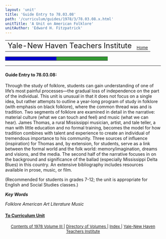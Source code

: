 ```yaml
---
layout: 'unit'
title: 'Guide Entry to 78.03.08'
path: '/curriculum/guides/1978/3/78.03.08.x.html'
unitTitle: 'A Unit on American Folklore'
unitAuthor: 'Edward H. Fitzpatrick'
---
```


<body>
 <table cellpadding="0" cellspacing="0" width="100%">
  <tr>
   <td valign="bottom">
    <font size="+2">
     Yale-New Haven Teachers Institute
    </font>
   </td>
   <td align="right" valign="bottom">
    <font size="-1">
     <a href="../../../../">
      Home
     </a>
    </font>
   </td>
  </tr>
 </table>
 <table border="0" cellpadding="0" cellspacing="0" width="100%">
  <tr>
   <td align="right" bgcolor="#0000cc">
    <img height="5" src="../../../../pix/bluegrad.jpg" width="150"/>
   </td>
   <td align="left" bgcolor="#339933">
    <img height="5" src="../../../../pix/greengrad.jpg" width="150"/>
   </td>
  </tr>
 </table>
 <p>
  <!-- END HEADER -->
 </p>
 <p>
 </p>
 <hr/>
 <h4>
  Guide Entry to 78.03.08:
 </h4>
 Through the study of folklore, students can gain understanding of one of life’s most painful processes—the gradual loss of independence on the part of the individual.  This unit is unusual in that it does not focus on a single idea, but rather attempts to outline a year-long program of study in folklore (with emphasis on black folklore), where the common thread was and is tradition.  Two segments of folklore are examined in detail in the narrative: material culture (what we can touch and feel) and music (what we can hear).  James Thomas, a rural Mississippi musician, artist, and tale teller, a man with little education and no formal training, becomes the model for how tradition combines with talent and experience to create an individual of tremendous importance to his community.  Three sources of influence (inspiration) for Thomas and, by extension, for students, serve as a link between the formal world and the folk world: memory/imagination, dreams and visions, and the media.  The second half of the narrative focuses in on the background and significance of the ballad (especially Mississippi Delta Blues) in this country.  An extensive bibliography includes resources available in prose, music, or film.
 <p>
  (Recommended for students in grades 7-12; the unit is appropriate for English and Social Studies classes.)
 </p>
 <p>
 </p>
 <p>
  <b>
   <i>
    Key Words
   </i>
  </b>
  <br/>
 </p>
 <p>
  <i>
   Folklore American Art Literature Music
  </i>
 </p>
 <p>
 </p>
 <p>
 </p>
 <h4>
  <a href="../../../units/1978/3/78.03.08.x.html">
   To Curriculum Unit
  </a>
 </h4>
 <center>
  <font size="-1">
   <a href="../../../units/1978/3/">
    Contents of 1978 Volume III
   </a>
   |
   <a href="../../../units/">
    Directory of Volumes
   </a>
   |
   <a href="../../../indexes/">
    Index
   </a>
   |
   <a href="../../../../">
    Yale-New Haven Teachers Institute
   </a>
  </font>
 </center>
</body>
